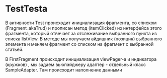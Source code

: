 # TestTesta

В активности Test происходит инициализация фрагмента, со списком (Fragment_akaTrud) и прописан метод (itemClicked) из интерфейса
этого фрагмента, который отвечает за отслеживание выбранного пункта из списка listView. В методе мы получаем айдишник (позиция)
выбранного элемента и меняем фрагмент со списком на фрагмент с выбранной статьёй. 

В FirstFragment происходит инициализация viewPager-а и индикатора (кружков) , мы задаём вьюпэйджеру адаптер -  отдельный класс SampleAdapter.
Там происходит наполнение данными
